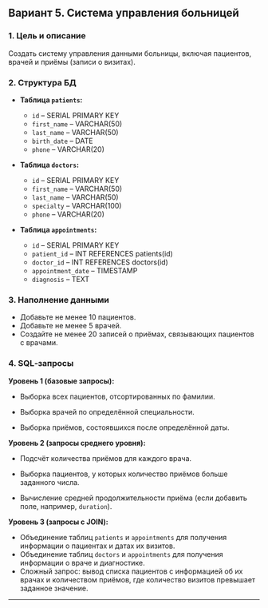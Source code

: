 
## Вариант 5. Система управления больницей

### 1. Цель и описание
Создать систему управления данными больницы, включая пациентов, врачей и приёмы (записи о визитах).

### 2. Структура БД
- **Таблица `patients`:**
    - `id` – SERIAL PRIMARY KEY
    - `first_name` – VARCHAR(50)
    - `last_name` – VARCHAR(50)
    - `birth_date` – DATE
    - `phone` – VARCHAR(20)

- **Таблица `doctors`:**
    - `id` – SERIAL PRIMARY KEY
    - `first_name` – VARCHAR(50)
    - `last_name` – VARCHAR(50)
    - `specialty` – VARCHAR(100)
    - `phone` – VARCHAR(20)

- **Таблица `appointments`:**
    - `id` – SERIAL PRIMARY KEY
    - `patient_id` – INT REFERENCES patients(id)
    - `doctor_id` – INT REFERENCES doctors(id)
    - `appointment_date` – TIMESTAMP
    - `diagnosis` – TEXT

### 3. Наполнение данными
- Добавьте не менее 10 пациентов.
- Добавьте не менее 5 врачей.
- Создайте не менее 20 записей о приёмах, связывающих пациентов с врачами.

### 4. SQL‑запросы

**Уровень 1 (базовые запросы):**
- Выборка всех пациентов, отсортированных по фамилии.
 
- Выборка врачей по определённой специальности.
  
- Выборка приёмов, состоявшихся после определённой даты.
  

**Уровень 2 (запросы среднего уровня):**
- Подсчёт количества приёмов для каждого врача.
  
- Выборка пациентов, у которых количество приёмов больше заданного числа.
- Вычисление средней продолжительности приёма (если добавить поле, например, `duration`).

**Уровень 3 (запросы с JOIN):**
- Объединение таблиц `patients` и `appointments` для получения информации о пациентах и датах их визитов.
- Объединение таблиц `doctors` и `appointments` для получения информации о враче и диагностике.
- Сложный запрос: вывод списка пациентов с информацией об их врачах и количеством приёмов, где количество визитов превышает заданное значение.

---